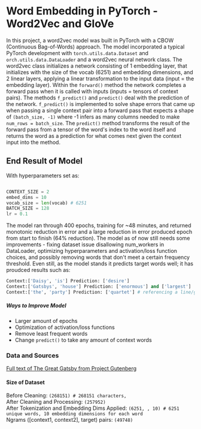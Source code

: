 # Word Embedding in PyTorch - Word2Vec and GloVe

In this project, a word2vec model was built in PyTorch with a CBOW (Continuous Bag-of-Words) approach. The model incorporated a typical PyTorch development with ```torch.utils.data.Dataset``` and ```orch.utils.data.DataLoader``` and a word2vec neural network class. The word2vec class initializes a network consisting of 1 embedding layer, that initializes with the size of the vocab (6251) and embedding dimensions, and 2 linear layers, applying a linear transformation to the input data (input = the embedding layer). Within the ```forward()``` method the network completes a forward pass when it is called with inputs (inputs = tensors of context pairs). The methods ```f_predict()``` and ```predict()``` deal with the prediction of the network. ```f_predict()``` is implemented to solve shape errors that came up when passing a single context pair into a forward pass that expects a shape of ```(batch_size, -1)``` where -1 infers as many columns needed to make ```num_rows = batch_size```. The ```predict()``` method transforms the result of the forward pass from a tensor of the word's index to the word itself and returns the word as a prediction for what comes next given the context input into the method.

## End Result of Model
With hyperparameters set as: 
```python

CONTEXT_SIZE = 2
embed_dims = 10
vocab_size = len(vocab) # 6251
BATCH_SIZE = 128
lr = 0.1
```
The model ran through 400 epochs, training for ~48 minutes, and returned monotonic reduction in error and a large reduction in error produced epoch from start to finish (64% reduction). The model as of now still needs some improvements - fixing dataset issue disallowing num_workers in DataLoader, optimizing hyperparameters and activation/loss function choices, and possibly removing words that don't meet a certain frequency threshold. Even still, as the model stands it predicts target words well; it has proudced results such as:
```python
Context:['Daisy', 'is'] Prediction: ['desire']
Context:['Gatsbys', 'house'] Prediction: ['enormous'] and ['largest']
Context:['the', 'party'] Prediction: ['quartet'] # referencing a line/group in the book
```

##### Ways to Improve Model
* Larger amount of epochs
* Optimization of activation/loss functions
* Remove least frequent words
* Change ```predict()``` to take any amount of context words

### Data and Sources
[Full text of The Great Gatsby from Project Gutenberg](https://www.gutenberg.org/ebooks/64317)

#### Size of Dataset
Before Cleaning: ```(268151) # 268151 characters,``` <br>
After Cleaning and Processing: ```(257952)```<br>
After Tokenization and Embedding Dims Applied: ```(6251, , 10) # 6251 unique words, 10 embedding dimensions for each word``` <br>
Ngrams ([context1, context2], target) pairs: ```(49748)```<br>
